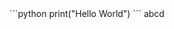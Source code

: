
<table boarder="1">
    <tr>
    ```python
    print("Hello World")
    ```
    </tr>
    <tr>
    abcd
    </tr>
</table>
